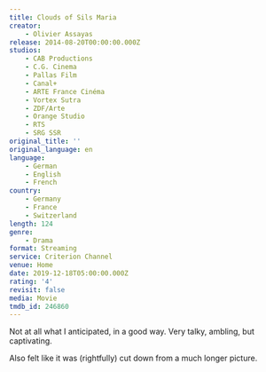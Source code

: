 ```yaml
---
title: Clouds of Sils Maria
creator:
    - Olivier Assayas
release: 2014-08-20T00:00:00.000Z
studios:
    - CAB Productions
    - C.G. Cinema
    - Pallas Film
    - Canal+
    - ARTE France Cinéma
    - Vortex Sutra
    - ZDF/Arte
    - Orange Studio
    - RTS
    - SRG SSR
original_title: ''
original_language: en
language:
    - German
    - English
    - French
country:
    - Germany
    - France
    - Switzerland
length: 124
genre:
    - Drama
format: Streaming
service: Criterion Channel
venue: Home
date: 2019-12-18T05:00:00.000Z
rating: '4'
revisit: false
media: Movie
tmdb_id: 246860
---
```


Not at all what I anticipated, in a good way. Very talky, ambling, but captivating.

Also felt like it was (rightfully) cut down from a much longer picture.
